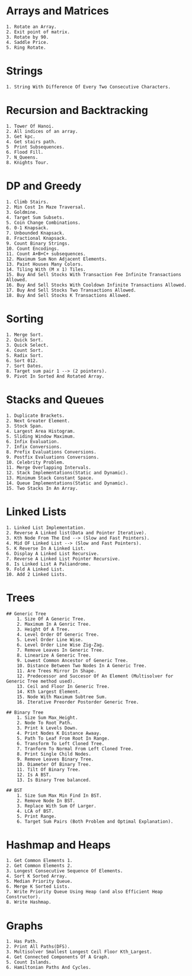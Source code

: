 # Arrays and Matrices
    1. Rotate an Array.
    2. Exit point of matrix.
    3. Rotate by 90.
    4. Saddle Price.
    5. Ring Rotate.

# Strings
    1. String With Difference Of Every Two Consecutive Characters.

# Recursion and Backtracking
    1. Tower Of Hanoi.
    2. All indices of an array.
    3. Get kpc.
    4. Get stairs path.
    5  Print Subsequences.
    6. Flood Fill.
    7. N_Queens.
    8. Knights Tour.

# DP and Greedy
    1. Climb Stairs.
    2. Min Cost In Maze Traversal.
    3. Goldmine.
    4. Target Sum Subsets.
    5. Coin Change Combinations.
    6. 0-1 Knapsack.
    7. Unbounded Knapsack.
    8. Fractional Knapsack.
    9. Count Binary Strings.
    10. Count Encodings.
    11. Count A+B+C+ subsequences.
    12. Maximum Sum Non Adjacent Elements.
    13. Paint Houses Many Colors.
    14. Tiling With (M x 1) Tiles.
    15. Buy And Sell Stocks With Transaction Fee Infinite Transactions Allowed.
    16. Buy And Sell Stocks With Cooldown Infinite Transactions Allowed.
    17. Buy And Sell Stocks Two Transactions Allowed.
    18. Buy And Sell Stocks K Transactions Allowed.
        
# Sorting 
    1. Merge Sort.
    2. Quick Sort.
    3. Quick Select.
    4. Count Sort.
    5. Radix Sort.
    6. Sort 012.
    7. Sort Dates.
    8. Target sum pair 1 --> (2 pointers).
    9. Pivot In Sorted And Rotated Array.

# Stacks and Queues
    1. Duplicate Brackets.
    2. Next Greater Element.
    3. Stock Span.
    4. Largest Area Histogram.
    5. Sliding Window Maximum.
    6. Infix Evaluation.
    7. Infix Conversions. 
    8. Prefix Evaluations Conversions.
    9. Postfix Evaluations Conversions.
    10. Celebrity Problem.
    11. Merge Overlapping Intervals.
    12. Stack Implementations(Static and Dynamic).
    13. Minimum Stack Constant Space.
    14. Queue Implementations(Static and Dynamic).
    15. Two Stacks In An Array.
    
# Linked Lists
    1. Linked List Implementation.
    2. Reverse A Linked list(Data and Pointer Iterative).
    3. Kth Node From The End --> (Slow and Fast Pointers).
    4. Mid OF Linked List --> (Slow and Fast Pointers).
    5. K Reverse In A Linked List.
    6. Display A Linked List Recursive.
    7. Reverse A Linked List Pointer Recursive.
    8. Is Linked List A Paliandrome.
    9. Fold A Linked List.
    10. Add 2 Linked Lists.
    
# Trees
    ## Generic Tree
        1. Size Of A Generic Tree.
        2. Maximum In A Genric Tree.
        3. Height Of A Tree.
        4. Level Order Of Generic Tree.
        5. Level Order Line Wise.
        6. Level Order Line Wise Zig-Zag.
        7. Remove Leaves In Generic Tree. 
        8. Linearize A Generic Tree.
        9. Lowest Common Ancestor of Generic Tree.
        10. Distance Between Two Nodes In A Generic Tree.
        11. Are Trees Mirror In Shape.  
        12. Predecessor and Succesor Of An Element (Multisolver for Generic Tree method used).
        13. Ceil and Floor In Generic Tree.
        14. Kth Largest Element.
        15. Node With Maximum Subtree Sum.
        16. Iterative Preorder Postorder Generic Tree.

    ## Binary Tree
        1. Size Sum Max_Height.
        2. Node To Root Path.
        3. Print k Levels Down.
        4. Print Nodes K Distance Awaay.
        5. Path To Leaf From Root In Range.
        6. Transform To Left Cloned Tree.
        7. Tranform To Normal From Left Cloned Tree.
        8. Print Single Child Nodes.
        9. Remove Leaves Binary Tree.
        10. Diameter Of Binary Tree.
        11. Tilt Of Binary Tree.
        12. Is A BST.
        13. Is Binary Tree balanced.

    ## BST
        1. Size Sum Max Min Find In BST.
        2. Remove Node In BST.
        3. Replace With Sum Of Larger.
        4. LCA of BST.
        5. Print Range.
        6. Target Sum Pairs (Both Problem and Optimal Explanation).
    
# Hashmap and Heaps
    1. Get Common Elements 1.
    2. Get Common Elements 2.
    3. Longest Consecutive Sequence Of Elements.
    4. Sort K Sorted Array.
    5. Median Priority Queue.
    6. Merge K Sorted Lists.
    7. Write Priority Queue Using Heap (and also Efficient Heap Constructor). 
    8. Write Hashmap.

# Graphs
    1. Has Path.
    2. Print All Paths(DFS).
    3. Multisolver Smallest Longest Ceil Floor Kth_Largest.
    4. Get Connected Components Of A Graph.
    5. Count Islands.
    6. Hamiltonian Paths And Cycles.
